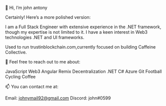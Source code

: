  👋 Hi, I’m john antony

Certainly! Here’s a more polished version:

I am a Full Stack Engineer with extensive experience in the .NET framework, though my expertise is not limited to it. I have a keen interest in Web3 technologies  .NET and UI frameworks.

Used to run trustinblockchain.com,currently focused on building Caffeine Collective.

💬 Feel free to reach out to me about:

JavaScript
Web3
Angular
Remix
Decentralization
.NET
C#
Azure
Git
Football
Cycling
Coffee

📫 You can contact me at:

Email: johnymail92@gmail.com
Discord: john#0599


